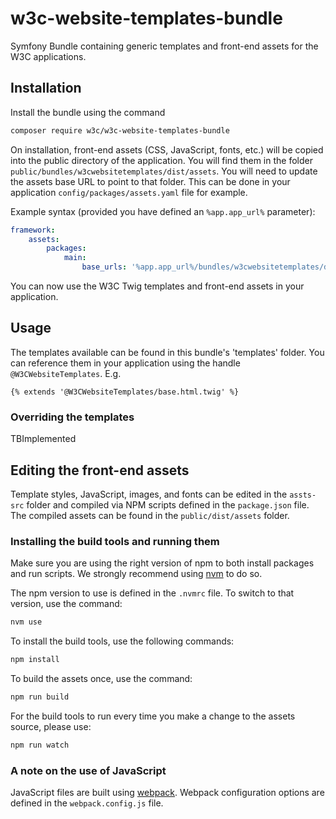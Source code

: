 # w3c-website-templates-bundle
Symfony Bundle containing generic templates and front-end assets for the W3C applications.

## Installation
Install the bundle using the command

```bash
composer require w3c/w3c-website-templates-bundle
```

On installation, front-end assets (CSS, JavaScript, fonts, etc.) will be copied into the public directory of the application.
You will find them in the folder `public/bundles/w3cwebsitetemplates/dist/assets`. 
You will need to update the assets base URL to point to that folder. This can be done in your application `config/packages/assets.yaml` file for example.

Example syntax (provided you have defined an `%app.app_url%` parameter):

```yaml
framework:
    assets:
        packages:
            main:
                base_urls: '%app.app_url%/bundles/w3cwebsitetemplates/dist/assets/'
```
You can now use the W3C Twig templates and front-end assets in your application.

## Usage

The templates available can be found in this bundle's 'templates' folder. You can reference them in your application using the 
handle `@W3CWebsiteTemplates`. E.g.

```twig
{% extends '@W3CWebsiteTemplates/base.html.twig' %}
```

### Overriding the templates

TBImplemented

## Editing the front-end assets
Template styles, JavaScript, images, and fonts can be edited in the `assts-src` folder and compiled via NPM scripts defined
in the `package.json` file. The compiled assets can be found in the `public/dist/assets` folder.

### Installing the build tools and running them
Make sure you are using the right version of npm to both install packages and run scripts. We strongly recommend using [nvm](https://github.com/nvm-sh/nvm)
to do so. 

The npm version to use is defined in  the `.nvmrc` file. To switch to that version, use the command:

```bash
nvm use
```

To install the build tools, use the following commands:

```bash
npm install
```

To build the assets once, use the command:

```bash
npm run build
```

For the build tools to run every time you make a change to the assets source, please use:

```bash
npm run watch
```
### A note on the use of JavaScript

JavaScript files are built using [webpack](https://webpack.js.org/). Webpack configuration options are defined in the `webpack.config.js` file.